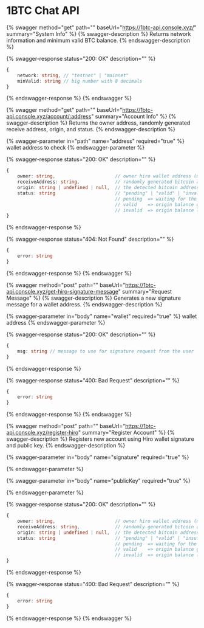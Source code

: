 # 1BTC Chat API

{% swagger method="get" path="" baseUrl="https://1btc-api.console.xyz/" summary="System Info" %}
{% swagger-description %}
Returns network information and minimum valid BTC balance.
{% endswagger-description %}

{% swagger-response status="200: OK" description="" %}
```typescript
{
    network: string, // "testnet" | "mainnet"
    minValid: string // big number with 8 decimals
}
```
{% endswagger-response %}
{% endswagger %}

{% swagger method="get" path="" baseUrl="https://1btc-api.console.xyz/account/:address" summary="Account Info" %}
{% swagger-description %}
Returns the owner address, randomly generated receive address, origin, and status.
{% endswagger-description %}

{% swagger-parameter in="path" name="address" required="true" %}
wallet address to check
{% endswagger-parameter %}

{% swagger-response status="200: OK" description="" %}
```typescript
{
    owner: string,                      // owner hiro wallet address (maybe evm, solana... in the future)
    receiveAddress: string,             // randomly generated bitcoin adress to deposit dust amount
    origin: string | undefined | null,  // the detected bitcoin address sent dust amount to receiveAddress
    status: string                      // "pending" | "valid" | "invalid"
                                        // pending  => waiting for the dust amount
                                        // valid    => origin balance gte minValid
                                        // invalid  => origin balance lt minValid
}
```
{% endswagger-response %}

{% swagger-response status="404: Not Found" description="" %}
```typescript
{
    error: string
}
```
{% endswagger-response %}
{% endswagger %}

{% swagger method="post" path="" baseUrl="https://1btc-api.console.xyz/get-hiro-signature-message" summary="Request Message" %}
{% swagger-description %}
Generates a new signature message for a wallet address.
{% endswagger-description %}

{% swagger-parameter in="body" name="wallet" required="true" %}
wallet address
{% endswagger-parameter %}

{% swagger-response status="200: OK" description="" %}
```typescript
{
    msg: string // message to use for signature request from the user
}
```
{% endswagger-response %}

{% swagger-response status="400: Bad Request" description="" %}
```typescript
{
    error: string
}
```
{% endswagger-response %}
{% endswagger %}

{% swagger method="post" path="" baseUrl="https://1btc-api.console.xyz/register-hiro" summary="Register Account" %}
{% swagger-description %}
Registers new account using Hiro wallet signature and public key.
{% endswagger-description %}

{% swagger-parameter in="body" name="signature" required="true" %}

{% endswagger-parameter %}

{% swagger-parameter in="body" name="publicKey" required="true" %}

{% endswagger-parameter %}

{% swagger-response status="200: OK" description="" %}
```typescript
{
    owner: string,                      // owner hiro wallet address (maybe evm, solana... in the future)
    receiveAddress: string,             // randomly generated bitcoin adress to deposit dust amount
    origin: string | undefined | null,  // the detected bitcoin address sent dust amount to receiveAddress
    status: string                      // "pending" | "valid" | "insufficient"
                                        // pending  => waiting for the dust amount
                                        // valid    => origin balance gte minValid
                                        // invalid  => origin balance lt minValid
}
```
{% endswagger-response %}

{% swagger-response status="400: Bad Request" description="" %}
```typescript
{
    error: string
}
```
{% endswagger-response %}
{% endswagger %}
